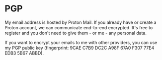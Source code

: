 # PGP

My email address is hosted by Proton Mail. If you already have or create a Proton account, we can communicate end-to-end encrypted. It's free to register and you don't need to give them - or me - any personal data.

If you want to encrypt your emails to me with other providers, you can use my PGP public key (fingerprint: 9CAE C7B9 DC2C A98F 67A0 F307 77E4 EDB3 5B67 ABBD).